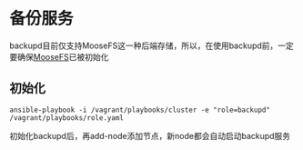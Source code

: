 # 备份服务

backupd目前仅支持MooseFS这一种后端存储，所以，在使用backupd前，一定要确保[MooseFS](/sa/moosefs/)已被初始化

## 初始化

```
ansible-playbook -i /vagrant/playbooks/cluster -e "role=backupd" /vagrant/playbooks/role.yaml
```

初始化backupd后，再add-node添加节点，新node都会自动启动backupd服务
